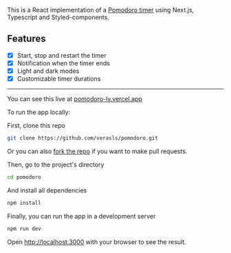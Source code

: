 This is a React implementation of a [Pomodoro timer](https://en.wikipedia.org/wiki/Pomodoro_Technique) using Next.js, Typescript and Styled-components.

## Features

-   [x] Start, stop and restart the timer
-   [x] Notification when the timer ends
-   [x] Light and dark modes
-   [x] Customizable timer durations

---

You can see this live at [pomodoro-lv.vercel.app](https://pomodoro-lv.vercel.app/)

To run the app locally:

First, clone this repo

```bash
git clone https://github.com/verasls/pomodoro.git
```

Or you can also [fork the repo](https://docs.github.com/en/get-started/quickstart/fork-a-repo?tool=webui) if you want to make pull requests.

Then, go to the project's directory

```bash
cd pomodoro
```

And install all dependencies

```bash
npm install
```

Finally, you can run the app in a development server

```bash
npm run dev
```

Open [http://localhost:3000](http://localhost:3000) with your browser to see the result.
